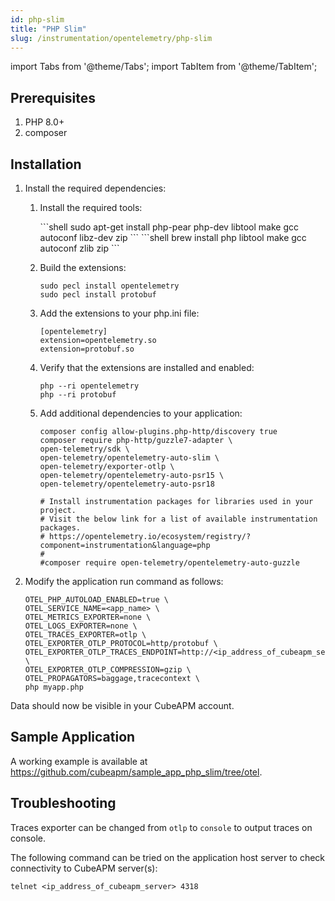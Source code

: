 ```yaml
---
id: php-slim
title: "PHP Slim"
slug: /instrumentation/opentelemetry/php-slim
---
```


import Tabs from '@theme/Tabs';
import TabItem from '@theme/TabItem';

## Prerequisites

1. PHP 8.0+
2. composer

## Installation

1. Install the required dependencies:

   1. Install the required tools:

      <Tabs groupId="operating-systems">
         <TabItem value="lin" label="Linux">
            ```shell
            sudo apt-get install php-pear php-dev libtool make gcc autoconf libz-dev zip
            ```
         </TabItem>
         <TabItem value="mac" label="Mac">
            ```shell
            brew install php libtool make gcc autoconf zlib zip
            ```
         </TabItem>
      </Tabs>

   2. Build the extensions:

      ```shell
      sudo pecl install opentelemetry
      sudo pecl install protobuf
      ```

   3. Add the extensions to your php.ini file:

      ```shell
      [opentelemetry]
      extension=opentelemetry.so
      extension=protobuf.so
      ```

   4. Verify that the extensions are installed and enabled:

      ```shell
      php --ri opentelemetry
      php --ri protobuf
      ```

   5. Add additional dependencies to your application:

      ```shell
      composer config allow-plugins.php-http/discovery true
      composer require php-http/guzzle7-adapter \
      open-telemetry/sdk \
      open-telemetry/opentelemetry-auto-slim \
      open-telemetry/exporter-otlp \
      open-telemetry/opentelemetry-auto-psr15 \
      open-telemetry/opentelemetry-auto-psr18

      # Install instrumentation packages for libraries used in your project.
      # Visit the below link for a list of available instrumentation packages.
      # https://opentelemetry.io/ecosystem/registry/?component=instrumentation&language=php
      #
      #composer require open-telemetry/opentelemetry-auto-guzzle
      ```

2. Modify the application run command as follows:

   ```shell
   OTEL_PHP_AUTOLOAD_ENABLED=true \
   OTEL_SERVICE_NAME=<app_name> \
   OTEL_METRICS_EXPORTER=none \
   OTEL_LOGS_EXPORTER=none \
   OTEL_TRACES_EXPORTER=otlp \
   OTEL_EXPORTER_OTLP_PROTOCOL=http/protobuf \
   OTEL_EXPORTER_OTLP_TRACES_ENDPOINT=http://<ip_address_of_cubeapm_server>:4318/v1/traces \
   OTEL_EXPORTER_OTLP_COMPRESSION=gzip \
   OTEL_PROPAGATORS=baggage,tracecontext \
   php myapp.php
   ```

Data should now be visible in your CubeAPM account.

## Sample Application

A working example is available at https://github.com/cubeapm/sample_app_php_slim/tree/otel.

## Troubleshooting

Traces exporter can be changed from `otlp` to `console` to output traces on console.

The following command can be tried on the application host server to check connectivity to CubeAPM server(s):

```shell
telnet <ip_address_of_cubeapm_server> 4318
```
